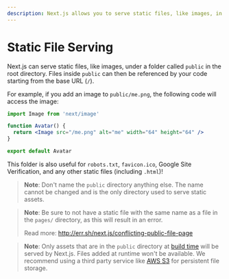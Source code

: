 ```yaml
---
description: Next.js allows you to serve static files, like images, in the public directory. You can learn how it works here.
---
```


# Static File Serving

Next.js can serve static files, like images, under a folder called `public` in the root directory. Files inside `public` can then be referenced by your code starting from the base URL (`/`).

For example, if you add an image to `public/me.png`, the following code will access the image:

```jsx
import Image from 'next/image'

function Avatar() {
  return <Image src="/me.png" alt="me" width="64" height="64" />
}

export default Avatar
```

This folder is also useful for `robots.txt`, `favicon.ico`, Google Site Verification, and any other static files (including `.html`)!

> **Note**: Don't name the `public` directory anything else. The name cannot be changed and is the only directory used to serve static assets.

> **Note**: Be sure to not have a static file with the same name as a file in the `pages/` directory, as this will result in an error.
>
> Read more: <http://err.sh/next.js/conflicting-public-file-page>

> **Note**: Only assets that are in the `public` directory at [build time](/docs/api-reference/cli.md#build) will be served by Next.js. Files added at runtime won't be available. We recommend using a third party service like [AWS S3](https://aws.amazon.com/s3/) for persistent file storage.
